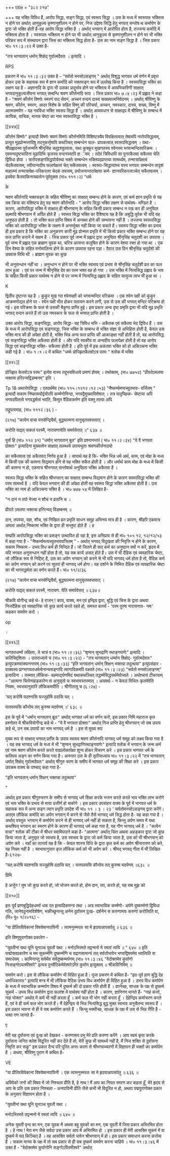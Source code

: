 +++
title = "३८२ २१७"

+++
यह भक्ति विविध हैं, आरोप सिद्धा, सङ्ग सिद्धा, एवं स्वरूप सिद्धा । उस के मध्य में स्वरूपतः भक्तित्व न होने पर अर्थात् आनुकूल्य कृष्णानुशीलन न होने पर, निज उद्देश्य सिद्धि हेतु भगवत् सन्तोष थ कर्मार्पण के द्वारा जो भक्ति होती है-वह आरोप सिद्धा भक्ति है । अर्थात् भगवान् में आरोपित होता है, तज्जन्य कर्मादि में भक्तित्व होता है । स्वरूपतः भक्तित्व न होने पर भी अर्थात् आनुकूल्य से कृष्णानुशीलन न होने पर भी भक्ति परिकर रूप में संस्थापन द्वारा जिस का भक्तित्व सिद्ध होता है- उस का नाम सङ्ग सिद्धा है । जिस प्रकार भा० ११।३।२२ में उक्त है- 

"तत्र भागवतान् धर्मान् शिक्षेद् गुर्वात्मदैवतः । इत्यादि । 

RPS 

प्रकरण में भा० ११।३।३२ उक्त है – “सर्वतो मनसोऽसङ्गम् " अर्थात् विशुद्ध भागवत धर्म वर्णन में प्रवृत्त होकर उस के सहायक रूप में ज्ञान कर्मादि को भक्तयङ्ग रूप में उल्लेख किया है । स्वरूपसिद्धा भक्ति का लक्षण यह है - अज्ञानादि के द्वारा भी उसका प्रादुर्भाव होने पर भक्तित्व में अव्यभिचारिणी साक्षात् भगवदानुकूल्यजीवना भगवत् सम्बन्धि श्रवण कीर्त्तनादि रूपा । जिस प्रकार भा० ७।४।२३ में प्रह्लाद ने कहा है - "श्रवणं कीर्त्तनं विष्णोः स्मरणं पाद सेवनं, अच्चनं वन्दनं दास्यं सख्यमात्मनिवेदनम् । अर्थात् श्रीविष्णु के श्रवण, कीर्तन, स्मरण, आदर विशेष के सहित विष्णु की परिचर्या, अच्चन, नमस्कार, दास्य, सख्य, विष्णु में आत्मसमर्पण - यह नवविधा भक्ति स्वरूप सिद्धा हैं । अर्थात् अव्यवधान से साक्षाद्रप में श्रीविष्णु के सम्बन्ध में कायिक, वाचिक, मानस चेष्टा का नाम स्वरूपसिद्धा भक्ति है । 



[[४४७]]

कीर्त्तनं विष्णोः" इत्यादौ विष्णोः श्रवणं विष्णोः कीर्त्तनमिति विशिष्टस्यैव विवक्षितत्वात् तेषामपि नारोपसिद्धत्वम्, प्रत्युत मूढप्रोन्मत्तादिषु तदनुकर्त्तृष्वपि कथञ्चित् सम्बन्धेन फल- प्रापकत्वात् स्वरूपसिद्धत्वम् । यथा-श्रीप्रह्लादस्य पूर्वजन्मनि श्रीनृसिंह चतुद्दश्युपवासः, यथा कुक्कुर मुखगतस्य श्येनस्य भगवन्मन्दिरपरिक्रमः । एवमन्यदृष्ट्यादिना मूढादिभिः कृतस्य वन्दनस्यापि ज्ञ ेयम् । तदेवं त्रिविधापि सा पुनरकैतवा सकैतवा चेति द्विविधा ज्ञेया । त्रारोपसङ्गसिद्धयोर्यस्था भक्तेः सम्बन्धेन भक्तिपदप्राप्तया सामर्थ्यम्. तन्मात्रापेक्षत्वं चेदकैतवत्वम्, स्वीयान्यदीय फलापेक्षत्वं चेत् सकैतवत्वम् । स्वरूप-सिद्धायाश्च यस्य भगवतः सम्बन्धेन तादृशं माहात्म्यं तन्मात्रापेक्ष-परिकरत्वा चेदकं तवत्वम्, प्रयोजनान्तरापेक्षया कर्म- ज्ञानपरिकरत्वञ्चेत् सकैतवत्वम् । इयमेवा कैतवाकिनाख्यत्वेन पूर्वमुक्ता (भा० १११।२) “धर्मः 

के 

श्रवण कीर्तनादि भक्तचङ्ग के सहित श्रीविष्णु का साक्षात् सम्बन्ध होने के कारण, एवं कर्म ज्ञान प्रभृति से यह सब क्रिया का वंशिष्टय हेतु यह श्रवण कीर्तनादि - " आरोप सिद्धा भक्ति लक्षण से पार्थक्य- मण्डित है । कारण, आरोपसिद्धा भक्ति में साक्षात् ही श्रीभगवान् के सहित किसी प्रकार सम्बन्ध न रख कर ही अनुष्ठित कम्र्मादि श्रीभगवान में अर्पित होते हैं । स्वरूप सिद्धा भक्ति का वैशिष्ट्य यह है कि अबुद्धि पूर्वक भी यदि यह अनुष्ठत होती है । तो भक्ति फल प्राप्ति विषय में अन्यथा होने की सम्भावना नहीं है । तज्जन्य स्वरूपसिद्धा भक्ति को आरोपसिद्धा भक्ति के लक्षण में अन्तर्भुक्त नहीं किया जा सकते हैं। स्वरूप सिद्धा भक्ति का प्रभाव ही इस प्रकार है कि भक्ति का अनुकरण कारी मूढ़ प्रोन्मत्त प्रभृति में भी किसो प्रकार भक्ति सम्बन्ध होने पर यह फल प्राप्ति कराने में सक्षम है । जिस प्रकार पूर्व जन्म में प्रह्लाद द्वारा अनुष्ठित श्रीनृसिंह चतुदशी का उपवास । पूर्व जन्म में प्रह्लाद एक ब्राह्मण युवक था, चरित्र अत्यन्त कलुषित होने के कारण वेश्या रक्त हो गया था । एक दिन वेश्या के सहित मनोमालिन्य होने के कारण उपवास रहना पड़ा। दैवात् उस दिन श्रीनृसिंह चतुर्दशो की उपवास तिथि थी । ब्राह्मण युवक का कुछ 

भी अनुसन्धान नहीं था । अनुन्धान न होने पर भी भक्ति स्वभाव एवं प्रभाव से श्रीनृसिंह चतुर्दशी व्रत का फल लाभ हुआ । एवं पर जन्म में श्रीनृसिंह देव का परम भक्त वह हो गया । उस भक्ति में नित्यसिद्ध प्रह्लाद के भाव के सहित किसी प्रकार पार्थक्य न होने से पर जन्म में नित्यसिद्ध प्रह्लाद के सहित सायुज्य लाभ भी हुआ था । 

K 

द्वितीय दृष्टान्त यह है । कुकुर मुख गत श्येनपक्षी को भगवन्मन्दिर परिक्रमा । एक श्येन पक्षी को कुकुर आक्रमणोद्यत होने पर - श्येन पक्षी भीत होकर पलायन करने लगी, उस से उस की भगवत् मन्दिर परिक्रमा हो गई। इस परिक्रमा के फल से उसकी बैकुण्ठ प्राप्ति हुई। इस प्रकार अन्य दृष्ट प्रभृति द्वारा भी यदि मूढ़ प्रभृति भगवद् वन्दन करते हैं तो उस नमस्कार के फल से भगवत् प्राप्ति होती है । 

उक्त आरोप सिद्धा, सङ्गसिद्धा, आरोप सिद्धा- यह त्रिविध भत्ति - अकैतक एवं सकैतव भेद द्विविध हैं । उस के मध्य में आरोपसिद्धा एवं सङ्गसद्धा, जिस भक्ति के सम्बन्ध से भक्ति संज्ञा से अभिहिता होती है, केवल उस भक्ति मात्र की ही अपेक्षा होती है, भक्ति भिन्न अन्य फल प्राप्ति की आकाङ्क्षा नहीं होती है तो, वह आरोपसिद्ध एवं सङ्गसिद्धा भक्ति अकैतवा होती है । और यदि स्वकीय वा अन्यदीय फलापेक्षा होती है तो वह आरोप सिद्धा एवं सङ्गसिद्धा भक्ति- सकैतवा होती है । इति पूर्व में इस अकंतवा भक्ति को हो अकिञ्चना भक्ति कही गई है । भा० १।१।२ में कथित "धर्म्मः प्रोज्झितकैतवोऽत्र परमः " श्लोक में भक्ति 

[[४४८]] 

प्रोज्झित केतवोऽत्र परमः" इत्येव वास्य तदुभयविधत्वे प्रमाणं ज्ञेयम् । तथोक्तम्, (भा० ७७५२) "प्रीयतेऽमलया भक्तया हरिरन्यद्विड़म्बनम्" इति । 

Tp 18 अथारोपसिद्धा । एतदर्थमेव (भा० ११५।१२१२।१२।५३) "नैष्कर्म्यमप्यच्युतभाव- वर्जितम् " इत्यादौ सकाम निष्कामयोर्द्वयोरपि कर्म्मणोनिन्दा, भगवद्वैमुख्याविशेषात् । तत्र यादृच्छिक- चेष्टाया अपि भगवदपितत्वे भगवद्धर्मत्वं भवति, किमुत वैदिककर्मण इति वक्तु तस्या अपि 

तद्रूपत्वमाह, (भा० १११२।३६ ) - 

(२१७) "कायेन वाचा मनसेन्द्रियैर्वा, बुद्ध्यात्मना वानुसृतस्वभावात् । 

करोति यद्यत् सकलं परस्मै, नारायणायेति समर्पयेत्तत् ॥” ६३७ ॥ 

पूर्व्वं हि (भा० ११२ ३१) "धर्मान् भागवतान् बूत" इति प्रश्नानन्तरं ( भा० ११।२।३४) "ये वै भगवता प्रोक्ताः" इत्यादिना मुख्यत्वेन साक्षात् तलब्धये उपायभूताः श्रवणकीर्त्तनादयो 

का सकैतवत्व एवं अकैतवत् निर्णय हुआ है । सारार्थ यह है कि- भक्ति भिन्न धर्म अर्थ, काम, एवं मोक्ष के मध्य में किसी एक की कामना विद्यमान होने से वह भक्ति सकैत होती है । और धर्मार्थ काम मोक्ष के मध्य में किसी की कामना न हो, एकमात्र श्रीभगवत् सन्तोषार्थ अनुष्ठिता भक्ति अकैतवा है । 

स्वरूप सिद्धा भक्ति के सहित श्रीभगवान् का साक्षात् सम्बन्ध विद्यमान होने के कारण सरूपसिद्धा भक्ति की परम सामर्थ्य है । यदि केवल भगवान् की ही अपेक्षा होती वह स्वरूप सिद्धा भक्ति अकैतवा होती है। उस भक्ति का नाम हो अकिञ्चना भक्ति है । भा० ७७७ ५४ में लिखित है- 

"न दानं न तपो नेज्या न शौचं न व्रतानि च । 

प्रीयते ऽमलया भक्तचा हरिरन्यद् विडम्बनम् ॥ 

दान, तपस्या, यज्ञ, शौच, एवं निखिल व्रत प्रभृति साधन समूह अभिनय मात्र ही है । कारण, श्रीहरि एकमात्र अमला अर्थात् निष्कामा भक्ति के द्वारा ही सन्तुष्ट होते हैं । ह 

सम्प्रति आरोपसिद्धा भक्ति का प्रसङ्ग उत्थापित हो रहा है, इस अभिप्राय से ही भा० १०५ १२, १२/१२/५३ में कहा गया है - "नैष्कर्म्यमत्यच्युतभाववजितम् ” - अर्थात् भगवद् विदुखता की निवृत्ति न होने के कारण, सकाम निष्काम - उभय विध कर्म ही निन्दित हैं। जो जितने ही सत् कर्म का अनुष्ठान क्यों न करें, हृदय में यदि भगवत अनुसन्धान नहीं होता है तो, यह सब कार्य असत् होते हैं। उस में भी दैहिक एवं व्यवहारिक चेष्टा, जो लौकिक रूप से निद्दिष्ट है, उस का अर्पण भगवान् को करने से भी यदि भागवद् धर्म होता है तो, वैदिक कर्म का अर्पण भगवान् को करने पर सुतरां ही भागवद् धर्म होगा। यह दर्शाने के निमित्त दैहिक एवं व्यवहारिक चेष्टा का भी भागवद्धर्मता का वर्णन करते हैं। भा० ११/२/३६ 

(२१७) "कायेन वाचा मनसेन्द्रियैर्वा, बुद्ध्यात्मना वानुसृतस्वभावात् । 

करोति यद्यत् सकलं परस्मै, नारायण. येति समर्पयेत्तत् ॥ ६३७॥ 

श्रीकवि योगीन्द्र कहे थे- हे राजन् ! काय, वाक्य, मन एवं इन्द्रिय द्वारा, बुद्धि एवं चित्त के द्वारा अथवा निजदैहिक एवं व्यवहारिक जो कुछ कार्य करते रहते हो, समस्त कार्य्यं - 'परम पुरुष नारायणाय- नमः' कहकर समर्पण करो । 

op 

।

[[४४६]]

भागवतधर्म्मा लक्षिताः, ते चात्रं व (भा० ११।२।३६) "शृण्वन् सुभद्राणि रथाङ्गपाणेः" इत्यादि । कतिचिद्दशिताः । उत्तराध्याये च (भा० ११।३।२२) - "तत्र भागवतान् धर्म्मान शिक्षेद्- गुर्वात्मदेवतः" इत्युपक्रमवाक्यानन्तरम् (भा० ११।३।३३) “इति भागवतान् धर्मान् शिक्षन् भक्तया तदुत्थया" इत्युपसंहार - वाक्यस्य प्राग्भागवतधर्मत्वेनान्यसङ्गादि त्यागादिकमपि वक्ष्यते (भा० ११।३।२३) "सर्वतो मनसोऽसङ्गम्" इत्यादिना । तस्मात् लौकिक- कम्र्माद्यर्पणमिदं यथाकथञ्चित् तद्धर्म्मसिद्धयर्थमेवोच्यते । अर्थश्चायं टीकायाम् - "आत्मना चित्तेनाहङ्कारेण वा अनुसृतो यः स्वभावस्तस्मात् । अयमर्थः - न केवलं विधितः कृतमेवेति नियमः, स्वभावानुसारि लौकिकमपीति । श्रीगीतासु च (६।२७) - 

'यत् करोषि यदश्नासि यज्जुहोषि ददासि यत् । 

यत्तपस्यसि कौन्तेय तत् कुरुष्व मदर्पणम् ॥' ६३८ ॥ 

इस के पूर्व में "धर्मान् भागवतान् ब्रूतः" अर्थात् भागवत धर्म का वर्णन करो, इस प्रकार निमि महाराज कृत प्रश्नोतर में श्रीकवियोगीन्द्र कहे थे - "ये वै भगवता प्रोक्ताः" अर्थात् निज प्राप्ति हेतु श्रीभगवान् जो सब उपाय कहे थे, उन सब उपायों का नाम भागवद् धर्म है । इस से मुख्य रूप 

मुख्य रूप से साक्षात् भगवत् प्राप्ति के उपाय स्वरूप श्रवण कीर्त्तनादि भागवद् धर्म समूह को लक्ष्य किया गया है । यह सब भागवद् धर्म के मध्य में भी "शृण्वन् सुभद्राणिरथाङ्गपाणेः" इत्यादि श्लोक में भगवान् के जन्म कर्म एवं नाम श्रवण कीर्तन करते करते वाह्यलोकापेक्षा शून्य होकर विचरण करे । इस प्रकार भागवत धर्म के कतिपय अङ्ग का वर्णन किया गया है। अनन्तर उस के ही तृतीयाध्याय भा० ११।३।२२ में “तत्र भागवतान् धर्मात् शिक्षेद् गुर्वात्मदैवतः" अर्थात् श्रीगुरु चरण के समीप में भागवत धर्म समूह की शिक्षा करे । इस प्रकार उपक्रम वाक्य के पश्चाद् कहा गया है- 

"इति भागवतान् धर्मान् शिक्षन् भक्तचा तदुत्थया" 

" 

अर्थात् इस प्रकार श्रीगुरुचरण के समीप से भागवद् धर्म शिक्षा करके भजन करते करते भाव भक्ति लाभ करोगे एवं भाव भक्ति के प्रभाव से माया उत्तीर्ण हो सकोगे । इस प्रकार उपसंहार वाक्य के पूर्व में भागवत धर्म के सहायक रूप में अन्य सङ्ग त्याग प्रभृति उपदेश भी भा० ११ । ३ । २३ ' सर्वतोमनसोऽसङ्गम् द्वारा करेंगे। अतएव लौकिक कर्मादि का अर्पण भगवान् में करने से जैसे तैसे भागवद् धर्म सिद्ध होता है- यह कहा गया है । अर्थात् वस्तुतः भगवान् में कर्मार्पण करने से ही भागवद् धर्म नहीं हो सकता है, किन्तु अर्पण समय में यथा कथश्वित् भगवान् का स्मरण होने के कारण ही भागवद् धर्म कहा गया है, यह गौण भागवद् धर्म है । "कायेन वाचा" श्लोक की टीका में श्रीधर स्वामिपादने कहा है- "आत्मना' अर्थात् चित्त अथवा अहङ्कार द्वारा जो कुछ किया जाता है, अनुसृत जो स्वभाव है, उस स्वभाव के द्वारा जो कर्म किया जाता है, उस को भी श्रीभगवान् को अर्पण करे । यहाँ का तात्पर्य यह है कि - केवल शास्त्र विधि के द्वारा कृत कर्म का अर्पण श्रीनारायण को करे, यह नियम नहीं है । स्वभावानुसार कृत लौकिक कर्म को भी अर्पण करे । श्रीमद् भगवद् गीता में भी लिखित है-६१२७- 

“यत् करोषि यदश्नासि यज्जुहोषि ददासि यत् । यत्तपस्यसि कौन्तेय तत् कुरुष्व मदर्पणम् ॥६३८ ॥ 

प्रिमि 

हे अर्जुन ! तुम जो कुछ करते हो, जो भोजन करते हो, होम दान, तप, करते हो, यह सब मुझ को 

[[४५०]] 



इतः पूर्वं प्राणबुद्धिदेहधर्म्मा धक रत इत्यादिकमन्त्र तथा । अत्र स्वाभाविक कर्म्मणो- अर्पणे दुष्कर्म्मणो द्विविधा गतिः, जानेवठूनामविशेषेण, भकीच्छूनान्तु अनेन दुर्वासन दुःख- दर्शनेन स करुणामयः करुणां करोत्विति वा, (वि० पु० १/२०१६) - 

"या प्रीतिरविवेकानां विषयेष्वनपायिनी । त्वामनुस्मरतः सा मे हृदयान्नापसर्पतु ॥ ६३६ ॥ 

इति विष्णुपुराणोक्त प्रकारेण - 

"युवतीनां यथा यूनि यूनाञ्च युवतौ यथा । मनोऽभिरमते तद्वन्मनो मे रमतां त्वयि ॥ " ६४० ॥ इति पाद्मोक्तप्रकारेण च मम सुकर्म्मणि दुष्कर्म्मणि च यद्रागसामान्यं तत् सर्वतोभावेन भगवद्विषयमेव भवत्विति वा समाधेयम् । कामिनान्तु सर्वथैव सर्वदुष्कम्मर्पणम् (भा० ११।३।४६ "वेदोक्तमेव कुर्वाणो निःसङ्गोऽपतमीश्वरे" इत्यत्र पुनर्वेदिकमेवेश्वरेऽप्तिं कुर्वाण इत्युक्तम् ॥ श्रीकविनिमिम् ॥ 

समर्पण करो। इस से लौकिक कर्मार्पण भी विहित हुआ है। पूजा प्रकरण में कथित है- “इतः पूर्व प्राण बुद्धि देह धर्माधिकारतः" इत्यादि मन्त्र में भी लौकिक वैदिक उभय विध कर्मार्पण ही विहित हुआ है । उभय विध कर्मार्पण के मध्य में स्वाभाविक कम्मर्पण विषय में दुष्कर्म की दो प्रकार गति होती हैं । ज्ञानेच्छ, साधक के पक्ष से दुष्कर्म सुकर्म - उभय विध कर्मार्पण द्वारा फलांश में पार्थक्य नहीं होता है । कारण, ज्ञानिगण मानते हैं- “नाहं कर्त्ता, नाहं भोक्ता" अर्थात् में कर्म भी नहीं करता हूँ । कर्म फल भी भोग नहीं करता हूँ । देहेन्द्रिय कर्माचरण करते हैं, एवं वे ही कर्म फल भोग करते हैं। मैं देहेन्द्रिय से भिन्न नित्यसिद्ध बुद्ध मुक्त स्वभाव अनुचैतन्य स्वरूप हैं । इस प्रकार भावना से ही वे सब कर्मार्पण करते हैं । किन्तु भक्तीच्छ, साधक के पक्ष में उस से भिन्न रीति है - भक्त गण जानते हैं- 

ए 

मेरी यह दुर्वासना एवं दुःख को देखकर - करुणामय प्रभु मेरे प्रति करुणा करेंगे । आप स्वयं कृपा करके दुर्वासना जनित क्लेश विदूरित नहीं कर देते हैं तो, मेरी कुछ भी सामर्थ्य नहीं है, मैं निज शक्ति से दुर्वासना निवृत्ति कर सकू" इस प्रकार दैन्य परि पूरित अन्तः करण से श्रीभगवच्चरणों में विज्ञापन ही भक्तों का कर्मार्पण है । अथवा, श्रीविष्णु पुराण में कथित है- 

VE 

"या प्रीतिरविवेकानां विषयेष्वनपायिनी । एक त्वामनुस्मरतः सा मे हृदयान्नापसर्पतु ॥ ६३६ ॥ 

अविवेको जनों की विषय में जो निश्चला प्रीति है, हे नाथ ! मैं आप का नियत स्मरण कर कहता हूँ, मेरे हृदय से आप के प्रति उस प्रकार निश्चला - अनपायिनी प्रीति जैसे कभी भी विदूरित न हो, अथवा पद्मपुराणोक्त प्रकार के अनुसार विज्ञापन होता है । 

"युवतीनां यथा यूनि यूनाञ्च युवतौ यथा । 

मनोऽभिरमते तद्वन्मनो मे रमतां त्वयि ॥ ६४० ॥ 

अनेक युवती वृन्द का मन, एक युवक में अथवा बहु युवकों का मन, एक युवती में जिस प्रकार अभिरमित होता है । हे नाथ ! मेरा मन जैसे सर्वदा उस प्रकार आप में अभिरमित हो । इस प्रकार ही मेरी आसक्ति सुकर्म में वा दुष्कर्म में यत् किञ्चित् है । वह आसक्ति सर्वतो भावेन श्रीभगवान् में हो। इस प्रकार समाधान करना कर्त्तव्य हैं । सकाम मानव के पक्ष में तो सब प्रकार से ही सब दुष्कर्म समर्पण करना चाहिये । भा० ११।३।४६ में उक्त है - "वेदोक्तमेव कुर्वाणोनि सङ्गोऽर्पितमीश्वरे" अर्थात् 


